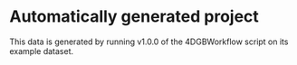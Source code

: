 # Automatically generated project

This data is generated by running v1.0.0 of the 4DGBWorkflow script
on its example dataset. 
